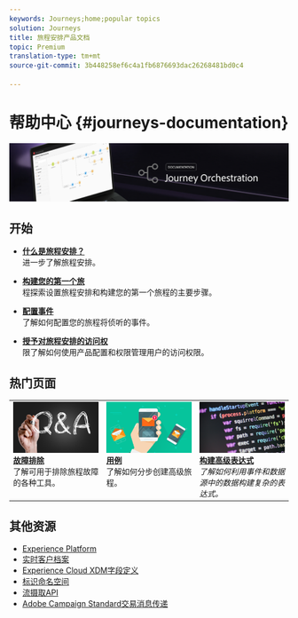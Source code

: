 ```yaml
---
keywords: Journeys;home;popular topics
solution: Journeys
title: 旅程安排产品文档
topic: Premium
translation-type: tm+mt
source-git-commit: 3b448258ef6c4a1fb6876693dac26268481bd0c4

---
```



# 帮助中心 {#journeys-documentation}

![](using/assets/bannerjourney.png)

## 开始

* **[什么是旅程安排？](using/action/working-with-adobe-campaign.md)**<br/>进一步了解旅程安排。

* **[构建您的第一个旅](using/about/get-started.md)**<br/>程探索设置旅程安排和构建您的第一个旅程的主要步骤。

* **[配置事件](using/event/about-events.md#section_tbk_5qt_pgb)**<br/>了解如何配置您的旅程将侦听的事件。

* **[授予对旅程安排的访问权](using/about/access-management.md)**<br/>限了解如何使用产品配置和权限管理用户的访问权限。

## 热门页面

<table>
<tr>
    <td valign="top">
        <a href="using/about/troubleshooting.md">
       <img alt="开发人员" src="using/assets/do-not-localize/FAQ.png" />
       </a>
    <div>
    <a href="using/about/troubleshooting.md"><strong>故障排除</strong></a>
    </div>
    <em></em>了解可用于排除旅程故障的各种工具。
    <br>
  </td>
  <td valign="top">
    <a href="using/usecase/building-the-journey.md">
      <img alt="构建" src="using/assets/do-not-localize/design.png"/>
    </a>
    <div>
    <a href="using/usecase/building-the-journey.md"><strong>用例</strong></a>
    </div>
    <em></em>了解如何分步创建高级旅程。
    <br>
  </td>
  <td valign="top">
    <a href="using/expression/expressionadvanced.md">
      <img alt="条件" src="using/assets/do-not-localize/dev.png"/>
    </a>
    <div>
    <a href="using/expression/expressionadvanced.md"><strong>构建高级表达式</strong></a>
    </div>
    <em>了解如何利用事件和数据源中的数据构建复杂的表达式。 </em>
    <br>
  </td>
</tr>
</table>

## 其他资源

* [Experience Platform](https://www.adobe.com/experience-platform/documentation-and-developer-resources.html)
* [实时客户档案](https://www.adobe.io/apis/cloudplatform/dataservices/profile-identity-segmentation/profile-identity-segmentation-services.html#!api-specification/markdown/narrative/technical_overview/unified_profile_architectural_overview/unified_profile_architectural_overview.md)
* [Experience Cloud XDM字段定义](https://www.adobe.io/apis/cloudplatform/dataservices/xdm.html)
* [标识命名空间](https://www.adobe.io/apis/cloudplatform/dataservices/profile-identity-segmentation/profile-identity-segmentation-services.html#!api-specification/markdown/narrative/technical_overview/identity_namespace_overview/identity_namespace_overview.md)
* [流摄取API](https://www.adobe.io/apis/cloudplatform/dataservices/data-ingestion/data-ingestion-services.html#!api-specification/markdown/narrative/technical_overview/streaming_ingest/getting_started_with_platform_streaming_ingestion.md)
* [Adobe Campaign Standard交易消息传递](https://docs.adobe.com/content/help/en/campaign-standard/using/communication-channels/transactional-messaging/about-transactional-messaging.html)
